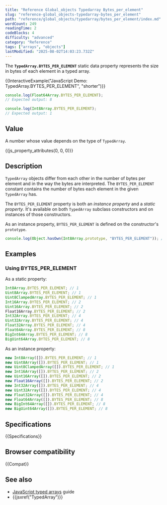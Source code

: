 ```yaml
---
title: "Reference Global_objects Typedarray Bytes_per_element"
slug: "reference-global_objects-typedarray-bytes_per_element"
path: "reference/global_objects/typedarray/bytes_per_element/index.md"
wordCount: 249
readingTime: 2
codeBlocks: 4
difficulty: "advanced"
category: "Reference"
tags: ["arrays", "objects"]
lastModified: "2025-08-02T14:03:23.732Z"
---
```



The **`TypedArray.BYTES_PER_ELEMENT`** static data property represents the size in bytes of each element in a typed array.

{{InteractiveExample("JavaScript Demo: TypedArray.BYTES_PER_ELEMENT", "shorter")}}

```js interactive-example
console.log(Float64Array.BYTES_PER_ELEMENT);
// Expected output: 8

console.log(Int8Array.BYTES_PER_ELEMENT);
// Expected output: 1
```

## Value

A number whose value depends on the type of `TypedArray`.

{{js_property_attributes(0, 0, 0)}}

## Description

`TypedArray` objects differ from each other in the number of bytes per element and in the way the bytes are interpreted. The `BYTES_PER_ELEMENT` constant contains the number of bytes each element in the given `TypedArray` has.

The `BYTES_PER_ELEMENT` property is both an _instance property_ and a _static property_. It's available on both `TypedArray` subclass constructors and on instances of those constructors.

As an instance property, `BYTES_PER_ELEMENT` is defined on the constructor's `prototype`.

```js
console.log(Object.hasOwn(Int8Array.prototype, "BYTES_PER_ELEMENT")); // true
```

## Examples

### Using BYTES_PER_ELEMENT

As a static property:

```js
Int8Array.BYTES_PER_ELEMENT; // 1
Uint8Array.BYTES_PER_ELEMENT; // 1
Uint8ClampedArray.BYTES_PER_ELEMENT; // 1
Int16Array.BYTES_PER_ELEMENT; // 2
Uint16Array.BYTES_PER_ELEMENT; // 2
Float16Array.BYTES_PER_ELEMENT; // 2
Int32Array.BYTES_PER_ELEMENT; // 4
Uint32Array.BYTES_PER_ELEMENT; // 4
Float32Array.BYTES_PER_ELEMENT; // 4
Float64Array.BYTES_PER_ELEMENT; // 8
BigInt64Array.BYTES_PER_ELEMENT; // 8
BigUint64Array.BYTES_PER_ELEMENT; // 8
```

As an instance property:

```js
new Int8Array([]).BYTES_PER_ELEMENT; // 1
new Uint8Array([]).BYTES_PER_ELEMENT; // 1
new Uint8ClampedArray([]).BYTES_PER_ELEMENT; // 1
new Int16Array([]).BYTES_PER_ELEMENT; // 2
new Uint16Array([]).BYTES_PER_ELEMENT; // 2
new Float16Array([]).BYTES_PER_ELEMENT; // 2
new Int32Array([]).BYTES_PER_ELEMENT; // 4
new Uint32Array([]).BYTES_PER_ELEMENT; // 4
new Float32Array([]).BYTES_PER_ELEMENT; // 4
new Float64Array([]).BYTES_PER_ELEMENT; // 8
new BigInt64Array([]).BYTES_PER_ELEMENT; // 8
new BigUint64Array([]).BYTES_PER_ELEMENT; // 8
```

## Specifications

{{Specifications}}

## Browser compatibility

{{Compat}}

## See also

- [JavaScript typed arrays](/en-US/docs/Web/JavaScript/Guide/Typed_arrays) guide
- {{jsxref("TypedArray")}}
